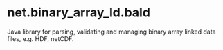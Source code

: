# net.binary_array_ld.bald
Java library for parsing, validating and managing binary array linked data files, e.g. HDF, netCDF. 
